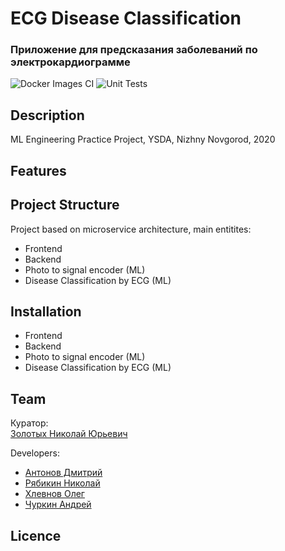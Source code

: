 # ECG Disease Classification
### Приложение для предсказания заболеваний по электрокардиограмме

![Docker Images CI](https://github.com/ecg-diagnostic/ecg/workflows/Docker%20Images%20CI/badge.svg?branch=master)
![Unit Tests](https://github.com/ecg-diagnostic/ecg/workflows/Unit%20Tests/badge.svg?branch=master)
## Description
ML Engineering Practice Project, YSDA, Nizhny Novgorod, 2020
## Features
## Project Structure
Project based on microservice architecture, main entitites:
- Frontend
- Backend
- Photo to signal encoder (ML)
- Disease Classification by ECG (ML)

## Installation
- Frontend
- Backend
- Photo to signal encoder (ML)
- Disease Classification by ECG (ML)

## Team

Куратор:  
[Золотых Николай Юрьевич](https://github.com/NikolaiZolotykh)  
  
Developers:
- [Антонов Дмитрий](https://github.com/Lashby8)
- [Рябикин Николай](https://github.com/ryabsky)  
- [Хлевнов Олег](https://github.com/khlevnov)  
- [Чуркин Андрей](https://github.com/2-71-churkin)
  
## Licence
